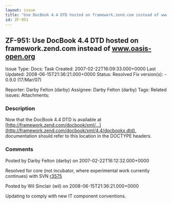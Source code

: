 ```yaml
---
layout: issue
title: "Use DocBook 4.4 DTD hosted on framework.zend.com instead of www.oasis-open.org"
id: ZF-951
---
```


ZF-951: Use DocBook 4.4 DTD hosted on framework.zend.com instead of www.oasis-open.org
--------------------------------------------------------------------------------------

 Issue Type: Docs: Task  Created: 2007-02-22T16:09:33.000+0000 Last Updated: 2008-06-15T21:36:21.000+0000 Status: Resolved Fix version(s): - 0.9.0 (17/Mar/07)
 
 Reporter:  Darby Felton (darby)  Assignee:  Darby Felton (darby)  Tags: 
 Related issues: 
 Attachments: 
### Description

Now that the DocBook 4.4 DTD is available at [http://framework.zend.com/docbook/xml/…](http://framework.zend.com/docbook/xml/4.4/docbookx.dtd), documentation should refer to this location in the DOCTYPE headers.

 

 

### Comments

Posted by Darby Felton (darby) on 2007-02-22T16:12:32.000+0000

Resolved for core (not incubator, where experimental work currently continues) with SVN [r3575](http://framework.zend.com/fisheye/changelog/Zend_Framework/?cs=3575)

 

 

Posted by Wil Sinclair (wil) on 2008-06-15T21:36:21.000+0000

Updating to comply with new IT component conventions.

 

 